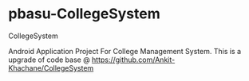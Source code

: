 # pbasu-CollegeSystem
CollegeSystem

Android Application Project For College Management System. This is a upgrade of code base @ https://github.com/Ankit-Khachane/CollegeSystem

